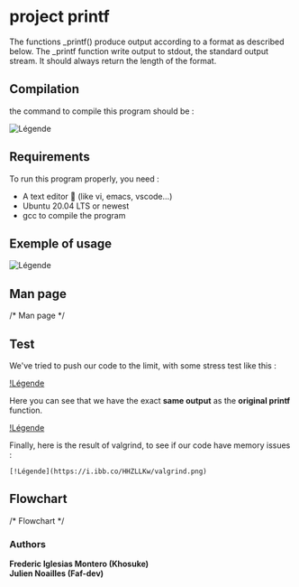 # project printf

The functions _printf() produce output according to a format as described below. The _printf function write output to stdout, the standard output stream. It should always return the length of the format.

## Compilation

the command to compile this program should be :

![Légende](https://i.ibb.co/4ZLLmcj/compilation-command.png)

## Requirements

To run this program properly, you need : 
* A text editor 🤡 (like vi, emacs, vscode...) 
* Ubuntu 20.04 LTS or newest 
* gcc to compile the program

## Exemple of usage

![Légende](https://i.ibb.co/sjR1nZL/example-of-usage.png)

## Man page

/* Man page */

## Test 

We've tried to push our code to the limit, with some stress test like this :  

[!Légende](https://i.ibb.co/LPz7Wtf/test-c.png)

Here you can see that we have the exact **same output** as the **original printf** function.  

[!Légende](https://i.ibb.co/YbB8nr7/output-test.png)  
  
  Finally, here is the result of valgrind, to see if our code have memory issues :  
    
    [!Légende](https://i.ibb.co/HHZLLKw/valgrind.png)

## Flowchart
/* Flowchart */

### Authors

**Frederic Iglesias Montero (Khosuke)**  
**Julien Noailles (Faf-dev)**
